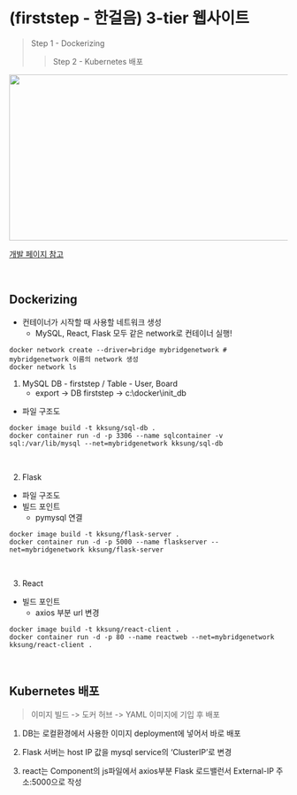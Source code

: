 # (firststep - 한걸음) 3-tier 웹사이트
> Step 1 - Dockerizing
> > Step 2 - Kubernetes 배포
<img src="https://github.com/kksung/ssg_kubernetes/assets/110016279/c0d1c189-4ddd-406c-89e2-b964d9cafb5a" width=750 height=300>

[개발 페이지 참고](https://github.com/kksung/webapi)

<br>

## Dockerizing

* 컨테이너가 시작할 때 사용할 네트워크 생성
  - MySQL, React, Flask 모두 같은 network로 컨테이너 실행! 
```
docker network create --driver=bridge mybridgenetwork # mybridgenetwork 이름의 network 생성
docker network ls
```

1. MySQL DB - firststep / Table - User, Board
   - export ﻿-> DB firststep -> ﻿c:\docker\init_db

- 파일 구조도

```
docker image build -t kksung/sql-db .
docker container run -d -p 3306 --name sqlcontainer -v sql:/var/lib/mysql --net=mybridgenetwork kksung/sql-db
```

<br>

2. Flask
- 파일 구조도
- 빌드 포인트
  - pymysql 연결 
```
docker image build -t kksung/flask-server .
docker container run -d -p 5000 --name flaskserver --net=mybridgenetwork kksung/flask-server
```

<br>

3. React
- 빌드 포인트
  - axios 부분 url 변경
```
docker image build -t kksung/react-client .
docker container run -d -p 80 --name reactweb --net=mybridgenetwork kksung/react-client .
```

<br>

## Kubernetes 배포
> 이미지 빌드 -> 도커 허브 -> YAML 이미지에 기입 후 배포

1. ﻿DB는 로컬환경에서 사용한 이미지 deployment에 넣어서 바로 배포

2. ﻿Flask 서버는 host IP 값을 mysql service의 ‘ClusterIP’로 변경

3. r﻿eact는 Component의 js파일에서 axios부분 Flask 로드밸런서 External-IP 주소:5000으로 작성
